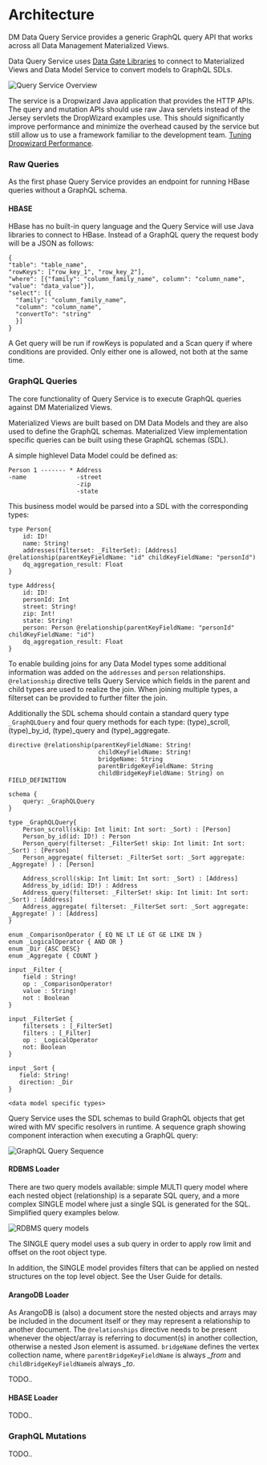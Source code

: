 # Architecture

DM Data Query Service provides a generic GraphQL query API that works across all Data Management Materialized Views. 

Data Query Service uses [Data Gate Libraries](https://github.com/LiaisonTechnologies/dm-datagate) to connect to Materialized Views and Data Model Service to convert models to GraphQL SDLs. 

![Query Service Overview](./img/query_service_overview.png "Query Service Overview")

The service is a Dropwizard Java application that provides the HTTP APIs. The query and mutation APIs should use raw Java servlets instead of the Jersey servlets the DropWizard examples use. This should significantly improve performance and minimize the overhead caused by the service but still allow us to use a framework familiar to the development team. [Tuning Dropwizard Performance](https://nbsoftsolutions.com/blog/turning-dropwizard-performance-up-to-eleven).

### Raw Queries

As the first phase Query Service provides an endpoint for running HBase queries without a GraphQL schema.

#### HBASE

HBase has no built-in query language and the Query Service will use Java libraries to connect to HBase. Instead of a GraphQL query the request body will be a JSON as follows:

```
{
"table": "table_name",
"rowKeys": ["row_key_1", "row_key_2"],
"where": [{"family": "column_family_name", column": "column_name", "value": "data_value"}],
"select": [{
  "family": "column_family_name",
  "column": "column_name",
  "convertTo": "string"
  }]
}
```

A Get query will be run if rowKeys is populated and a Scan query if where conditions are provided. Only either one is allowed, not both at the same time.

### GraphQL Queries

The core functionality of Query Service is to execute GraphQL queries against DM Materialized Views.

Materialized Views are built based on DM Data Models and they are also used to define the GraphQL schemas. Materialized View implementation specific queries can be built using these GraphQL schemas (SDL). 


A simple highlevel Data Model could be defined as:

```
Person 1 ------- * Address
-name              -street
                   -zip
                   -state
``` 

This business model would be parsed into a SDL with the corresponding types:

``` 
type Person{
    id: ID!
    name: String!
    addresses(filterset: _FilterSet): [Address] @relationship(parentKeyFieldName: "id" childKeyFieldName: "personId")
    dq_aggregation_result: Float
}

type Address{
    id: ID!
    personId: Int
    street: String!
    zip: Int!
    state: String!
    person: Person @relationship(parentKeyFieldName: "personId" childKeyFieldName: "id")
    dq_aggregation_result: Float
}
``` 

To enable building joins for any Data Model types some additional information was added on the `addresses` and `person` relationships.  `@relationship` directive tells Query Service which fields in the parent and child types are used to realize the join. When joining multiple types, a filterset can be provided to further filter the join.

Additionally the SDL schema should contain a standard query type `_GraphQLQuery` and four query methods for each type: (type)_scroll, (type)_by_id, (type)_query and (type)_aggregate.


```
directive @relationship(parentKeyFieldName: String!
                         childKeyFieldName: String!
                         bridgeName: String
                         parentBridgeKeyFieldName: String
                         childBridgeKeyFieldName: String) on FIELD_DEFINITION

schema {
    query: _GraphQLQuery
}

type _GraphQLQuery{
    Person_scroll(skip: Int limit: Int sort: _Sort) : [Person]
    Person_by_id(id: ID!) : Person
    Person_query(filterset: _FilterSet! skip: Int limit: Int sort: _Sort) : [Person]
    Person_aggregate( filterset: _FilterSet sort: _Sort aggregate: _Aggregate! ) : [Person]

    Address_scroll(skip: Int limit: Int sort: _Sort) : [Address]
    Address_by_id(id: ID!) : Address
    Address_query(filterset: _FilterSet! skip: Int limit: Int sort: _Sort) : [Address]
    Address_aggregate( filterset: _FilterSet sort: _Sort aggregate: _Aggregate! ) : [Address]
}

enum _ComparisonOperator { EQ NE LT LE GT GE LIKE IN } 
enum _LogicalOperator { AND OR } 
enum _Dir {ASC DESC}
enum _Aggregate { COUNT }

input _Filter {
    field : String!
    op : _ComparisonOperator!
    value : String!
    not : Boolean
}

input _FilterSet {
    filtersets : [_FilterSet]
    filters : [_Filter]
    op : _LogicalOperator
    not: Boolean
}

input _Sort {
   field: String!
   direction: _Dir
}

<data model specific types>
```

Query Service uses the SDL schemas to build GraphQL objects that get wired with MV specific resolvers in runtime. A sequence graph showing component interaction when executing a GraphQL query:

![GraphQL Query Sequence](./img/query_sequence.png "GraphQL Query Sequence")


#### RDBMS Loader

There are two query models available: simple MULTI query model where each nested object (relationship) is a separate SQL query, and a more complex SINGLE model where just a single SQL is generated for the SQL. Simplified query examples below.

![RDBMS query models](./img/single_vs_multi_sql.png "Query Service Overview")

The SINGLE query model uses a sub query in order to apply row limit and offset on the root object type. 

In addition, the SINGLE model provides filters that can be applied on nested structures on the top level object. See the User Guide for details.


#### ArangoDB Loader

As ArangoDB is (also) a document store the nested objects and arrays may be included in the document itself or they may represent a relationship to another document. The `@relationships` directive needs to be present whenever the object/array is referring to document(s) in another collection, otherwise a nested Json element is assumed. `bridgeName` defines the vertex collection name, where `parentBridgeKeyFieldName` is always *_from* and `childBridgeKeyFieldName`is always *_to*. 

TODO..

#### HBASE Loader

TODO..

### GraphQL Mutations

TODO..
